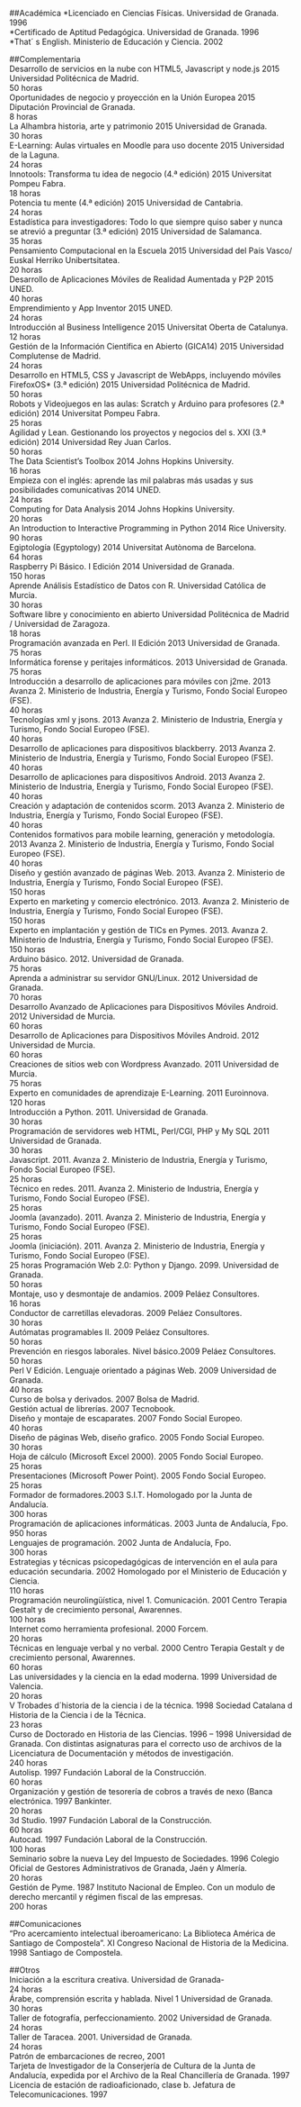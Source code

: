 ##Académica
*Licenciado en Ciencias Físicas. Universidad de Granada. 1996  
*Certificado de Aptitud Pedagógica. Universidad de Granada. 1996  
*That´ s English. Ministerio de Educación y Ciencia. 2002    
  
##Complementaria  
Desarrollo de servicios en la nube con HTML5, Javascript y node.js 2015 Universidad Politécnica de Madrid.  
50 horas  
Oportunidades de negocio y proyección en la Unión Europea 2015 Diputación Provincial de Granada.  
8 horas  
La Alhambra historia, arte y patrimonio 2015 Universidad de Granada.  
30 horas  
E-Learning: Aulas virtuales en Moodle para uso docente 2015 Universidad de la Laguna.  
24 horas  
Innotools: Transforma tu idea de negocio (4.ª edición) 2015 Universitat Pompeu Fabra.  
18 horas    
Potencia tu mente (4.ª edición) 2015 Universidad de Cantabria.  
24 horas  
Estadística para investigadores: Todo lo que siempre quiso saber y nunca se atrevió a preguntar (3.ª edición) 2015 Universidad de Salamanca.  
35 horas  
Pensamiento Computacional en la Escuela 2015 Universidad del País Vasco/ Euskal Herriko Unibertsitatea.  
20 horas  
Desarrollo de Aplicaciones Móviles de Realidad Aumentada y P2P 2015 UNED.  
40 horas     
Emprendimiento y App Inventor 2015 UNED.  
24 horas  
Introducción al Business Intelligence 2015 Universitat Oberta de Catalunya.  
12 horas  
Gestión de la Información Científica en Abierto (GICA14) 2015 Universidad Complutense de Madrid.  
24 horas  
Desarrollo en HTML5, CSS y Javascript de WebApps, incluyendo móviles FirefoxOS* (3.ª edición) 2015 Universidad Politécnica de Madrid.  
50 horas  
Robots y Videojuegos en las aulas: Scratch y Arduino para profesores (2.ª edición) 2014 Universitat Pompeu Fabra.  
25 horas  
Agilidad y Lean. Gestionando los proyectos y negocios del s. XXI (3.ª edición) 2014  Universidad Rey Juan Carlos.  
50 horas  
The Data Scientist’s Toolbox 2014 Johns Hopkins University.  
16 horas  
Empieza con el inglés: aprende las mil palabras más usadas y sus posibilidades comunicativas 2014 UNED.  
24 horas  
Computing for Data Analysis 2014 Johns Hopkins University.  
20 horas  
An Introduction to Interactive Programming in Python 2014 Rice University.  
90 horas  
Egiptología (Egyptology) 2014 Universitat Autònoma de Barcelona.  
64 horas  
Raspberry Pi Básico. I Edición 2014 Universidad de Granada.  
150 horas  
Aprende Análisis Estadístico de Datos con R. Universidad Católica de Murcia.  
30 horas  
Software libre y conocimiento en abierto Universidad Politécnica de Madrid / Universidad de Zaragoza.  
18 horas  
Programación avanzada en Perl. II Edición 2013 Universidad de Granada.  
75 horas  
Informática forense y peritajes informáticos. 2013 Universidad de Granada.  
75 horas  
Introducción a desarrollo de aplicaciones para móviles con j2me. 2013 Avanza 2. Ministerio de Industria, Energía y Turismo, Fondo Social Europeo (FSE).  
40 horas  
Tecnologías xml y jsons. 2013 Avanza 2. Ministerio de Industria, Energía y Turismo, Fondo Social Europeo (FSE).  
40 horas  
Desarrollo de aplicaciones para dispositivos blackberry. 2013 Avanza 2. Ministerio de Industria, Energía y Turismo, Fondo Social Europeo (FSE).  
40 horas  
Desarrollo de aplicaciones para dispositivos Android. 2013 Avanza 2. Ministerio de Industria, Energía y Turismo, Fondo Social Europeo (FSE).  
40 horas  
Creación y adaptación de contenidos scorm. 2013 Avanza 2. Ministerio de Industria, Energía y Turismo, Fondo Social Europeo (FSE).  
40 horas  
Contenidos formativos para mobile learning, generación y metodología. 2013 Avanza 2. Ministerio de Industria, Energía y Turismo, Fondo Social Europeo (FSE).  
40 horas  
Diseño y gestión avanzado de páginas Web. 2013. Avanza 2. Ministerio de Industria, Energía y Turismo, Fondo Social Europeo (FSE).  
150 horas  
Experto en marketing y comercio electrónico. 2013. Avanza 2. Ministerio de Industria, Energía y Turismo, Fondo Social Europeo (FSE).  
150 horas   
Experto en implantación y gestión de TICs en Pymes. 2013. Avanza 2. Ministerio de Industria, Energía y Turismo, Fondo Social Europeo (FSE).  
150 horas  
Arduino básico. 2012. Universidad de Granada.  
75 horas  
Aprenda a administrar su servidor GNU/Linux. 2012  Universidad de Granada.   
70 horas    
Desarrollo Avanzado de Aplicaciones para Dispositivos Móviles Android. 2012  Universidad de Murcia.   
60 horas  
Desarrollo de Aplicaciones para Dispositivos Móviles Android. 2012  Universidad de Murcia.  
60 horas  
Creaciones de sitios web con Wordpress Avanzado. 2011  Universidad de Murcia.                          
75 horas  
Experto en comunidades de aprendizaje  E-Learning. 2011  Euroinnova.                                               
120 horas   
Introducción a Python. 2011. Universidad de Granada.  
30 horas  
Programación de servidores web HTML, Perl/CGI, PHP y My SQL  2011 Universidad de Granada.  
30 horas  
Javascript. 2011. Avanza 2. Ministerio de Industria, Energía y Turismo, Fondo Social Europeo (FSE).                                              
25 horas  
Técnico en redes. 2011.  Avanza 2. Ministerio de Industria, Energía y Turismo, Fondo Social Europeo (FSE).                                          
25 horas  
Joomla (avanzado). 2011.  Avanza 2. Ministerio de Industria, Energía y Turismo, Fondo Social Europeo (FSE).                                              
25 horas  
Joomla (iniciación). 2011.  Avanza 2. Ministerio de Industria, Energía y Turismo, Fondo Social Europeo (FSE).                                             
25 horas
Programación Web 2.0: Python y Django. 2099. Universidad de Granada.                                              
50 horas  
Montaje, uso y desmontaje de andamios. 2009 Peláez Consultores.    
16 horas  
Conductor de carretillas elevadoras. 2009 Peláez Consultores.    
30 horas  
Autómatas programables II. 2009 Peláez Consultores.   
50 horas  
Prevención en riesgos laborales. Nivel básico.2009 Peláez Consultores.   
50 horas  
Perl V Edición. Lenguaje orientado a páginas Web. 2009 Universidad de Granada.  
40 horas  
Curso de bolsa y derivados. 2007 Bolsa de Madrid.  
Gestión actual de librerías. 2007 Tecnobook.  
Diseño y montaje de escaparates. 2007 Fondo Social Europeo.  
40 horas  
Diseño de páginas Web, diseño grafico. 2005 Fondo Social Europeo.  
30 horas  
Hoja de cálculo (Microsoft Excel 2000). 2005 Fondo Social Europeo.  
25 horas  
Presentaciones (Microsoft Power Point). 2005 Fondo Social Europeo.  
25 horas  
Formador de formadores.2003 S.I.T. Homologado por la Junta de Andalucía.          
300 horas   
Programación de aplicaciones informáticas. 2003 Junta de Andalucía, Fpo.  
950 horas  
Lenguajes de programación. 2002 Junta de Andalucía, Fpo.              
300 horas  
Estrategias y técnicas psicopedagógicas de intervención en el aula para educación secundaria. 2002 Homologado por el Ministerio de Educación y Ciencia.                                                                                                 
110 horas  
Programación neurolingüística, nivel 1. Comunicación. 2001 Centro Terapia Gestalt y de crecimiento personal, Awarennes.                                 
100 horas  
Internet como herramienta profesional. 2000 Forcem.                          
20 horas  
Técnicas en lenguaje verbal y no verbal. 2000 Centro Terapia Gestalt y de crecimiento personal, Awarennes.                                                        
60 horas  
Las universidades y la ciencia en la edad moderna. 1999 Universidad de Valencia.                                                                                               
20 horas  
V Trobades d´historia de la ciencia i de la técnica. 1998 Sociedad Catalana d Historia de la Ciencia i de la Técnica.                                                 
23 horas  
Curso de Doctorado en Historia de las Ciencias. 1996 – 1998 Universidad de Granada. Con distintas asignaturas para el correcto uso de archivos de la Licenciatura de Documentación y métodos de investigación.             
240 horas  
Autolisp. 1997 Fundación Laboral de la Construcción.                        
60 horas  
Organización y gestión de tesorería de cobros a través de nexo (Banca electrónica. 1997 Bankinter.                                                                  
20 horas  
3d Studio. 1997 Fundación Laboral de la Construcción.                      
60 horas  
Autocad. 1997 Fundación Laboral de la Construcción.                      
100 horas  
Seminario sobre la nueva Ley del Impuesto de Sociedades. 1996 Colegio Oficial de Gestores Administrativos de Granada, Jaén y Almería.      
20 horas  
Gestión de Pyme. 1987 Instituto Nacional de Empleo. Con un modulo de derecho mercantil y régimen fiscal de las empresas.                          
200 horas  
  
##Comunicaciones  
“Pro acercamiento intelectual iberoamericano: La Biblioteca América de Santiago de Compostela”. XI Congreso Nacional de Historia de la Medicina. 1998 Santiago de Compostela.  
  
##Otros    
Iniciación a la escritura creativa. Universidad de Granada-  
24 horas  
Árabe, comprensión escrita y hablada. Nivel 1 Universidad de Granada.  
30 horas  
Taller de fotografía, perfeccionamiento. 2002 Universidad de Granada.  
24 horas  
Taller de Taracea. 2001. Universidad de Granada.                               
24 horas   
Patrón de embarcaciones de recreo, 2001   
Tarjeta de Investigador de la Conserjería de Cultura de la Junta de Andalucía, expedida por el Archivo de la Real Chancillería de Granada. 1997  
Licencia de estación de radioaficionado, clase b. Jefatura de Telecomunicaciones. 1997  
  
